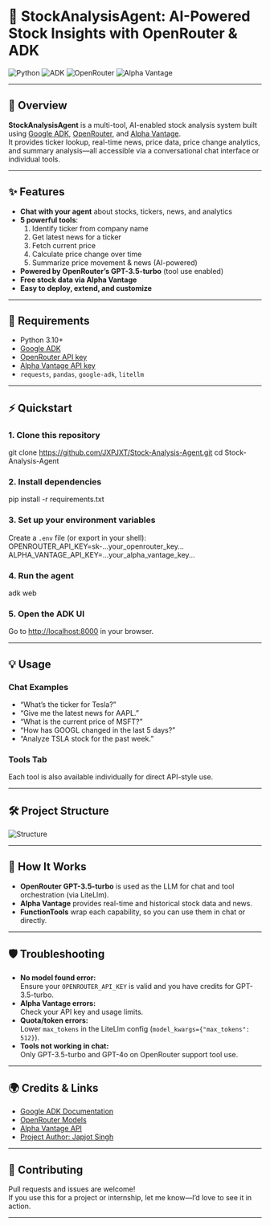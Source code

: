 # 🚀 StockAnalysisAgent: AI-Powered Stock Insights with OpenRouter & ADK

![Python](https://img.shields.io/badge/python-3.10%2B-blue)
![ADK](https://img.shields.io/badge/google--adk-powered-brightgreen)
![OpenRouter](https://img.shields.io/badge/openrouter-gpt--3.5--turbo-orange)
![Alpha Vantage](https://img.shields.io/badge/alpha%20vantage-free%20stock%20API-yellow)

---

## 📖 Overview

**StockAnalysisAgent** is a multi-tool, AI-enabled stock analysis system built using [Google ADK](https://github.com/google/agent-development-kit), [OpenRouter](https://openrouter.ai/), and [Alpha Vantage](https://www.alphavantage.co/).  
It provides ticker lookup, real-time news, price data, price change analytics, and summary analysis—all accessible via a conversational chat interface or individual tools.

---

## ✨ Features

- **Chat with your agent** about stocks, tickers, news, and analytics
- **5 powerful tools**:
  1. Identify ticker from company name
  2. Get latest news for a ticker
  3. Fetch current price
  4. Calculate price change over time
  5. Summarize price movement & news (AI-powered)
- **Powered by OpenRouter’s GPT-3.5-turbo** (tool use enabled)
- **Free stock data via Alpha Vantage**
- **Easy to deploy, extend, and customize**

---

## 🚦 Requirements

- Python 3.10+
- [Google ADK](https://github.com/google/agent-development-kit)
- [OpenRouter API key](https://openrouter.ai/)
- [Alpha Vantage API key](https://www.alphavantage.co/support/#api-key)
- `requests`, `pandas`, `google-adk`, `litellm`

---

## ⚡️ Quickstart

### 1. **Clone this repository**
git clone https://github.com/JXPJXT/Stock-Analysis-Agent.git
cd Stock-Analysis-Agent
### 2. **Install dependencies**
pip install -r requirements.txt

### 3. **Set up your environment variables**
Create a `.env` file (or export in your shell):
OPENROUTER_API_KEY=sk-...your_openrouter_key...
ALPHA_VANTAGE_API_KEY=...your_alpha_vantage_key...

### 4. **Run the agent**
adk web

### 5. **Open the ADK UI**
Go to [http://localhost:8000](http://localhost:8000) in your browser.

---

## 💡 Usage

### **Chat Examples**
- “What’s the ticker for Tesla?”
- “Give me the latest news for AAPL.”
- “What is the current price of MSFT?”
- “How has GOOGL changed in the last 5 days?”
- “Analyze TSLA stock for the past week.”

### **Tools Tab**
Each tool is also available individually for direct API-style use.

---

## 🛠️ Project Structure

![Structure](https://github.com/user-attachments/assets/7834e012-199b-4c2b-80b3-df613ae6a771)

---

## 🧩 How It Works

- **OpenRouter GPT-3.5-turbo** is used as the LLM for chat and tool orchestration (via LiteLlm).
- **Alpha Vantage** provides real-time and historical stock data and news.
- **FunctionTools** wrap each capability, so you can use them in chat or directly.

---

## 🛡️ Troubleshooting

- **No model found error:**  
  Ensure your `OPENROUTER_API_KEY` is valid and you have credits for GPT-3.5-turbo.
- **Alpha Vantage errors:**  
  Check your API key and usage limits.
- **Quota/token errors:**  
  Lower `max_tokens` in the LiteLlm config (`model_kwargs={"max_tokens": 512}`).
- **Tools not working in chat:**  
  Only GPT-3.5-turbo and GPT-4o on OpenRouter support tool use.

---

## 🌍 Credits & Links

- [Google ADK Documentation](https://google.github.io/adk-docs/)
- [OpenRouter Models](https://openrouter.ai/models)
- [Alpha Vantage API](https://www.alphavantage.co/documentation/)
- [Project Author: Japjot Singh](bhatiajapjotjpr@gmail.com)

---

## 🤝 Contributing

Pull requests and issues are welcome!  
If you use this for a project or internship, let me know—I’d love to see it in action.

---
